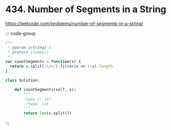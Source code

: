 # 434. Number of Segments in a String

https://leetcode.com/problems/number-of-segments-in-a-string/

::: code-group

```js [JavaScript]
/**
 * @param {string} s
 * @return {number}
 */
var countSegments = function(s) {
  return s.split(/\s+/).filter(x => !!x).length
}
```

```py [Python]
class Solution:

    def countSegments(self, s):
        """
        :type s: str
        :rtype: int
        """
        return len(s.split())
```

:::
